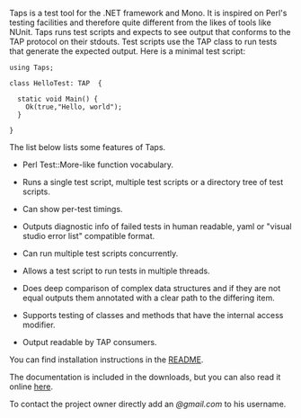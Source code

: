 Taps is a test tool for the .NET framework and Mono. It is inspired on Perl's testing facilities and therefore quite different from the likes of tools like NUnit. Taps runs test scripts and expects to see output that conforms to the TAP protocol on their stdouts. Test scripts use the TAP class to run tests that generate the expected output. Here is a minimal test script:

```
using Taps;

class HelloTest: TAP  {

  static void Main() {
    Ok(true,"Hello, world");
  }

}
```

The list below lists some features of Taps.

  * Perl Test::More-like function vocabulary.

  * Runs a single test script, multiple test scripts or a directory tree of test scripts.

  * Can show per-test timings.

  * Outputs diagnostic info of failed tests in human readable, yaml or "visual studio error list" compatible format.

  * Can run multiple test scripts concurrently.

  * Allows a test script to run tests in multiple threads.

  * Does deep comparison of complex data structures and if they are not equal outputs them annotated with a clear path to the differing item.

  * Supports testing of classes and methods that have the internal access modifier.

  * Output readable by TAP consumers.

You can find installation instructions in the [README](http://code.google.com/p/taps-testing/source/browse/trunk/README#).

The documentation is included in the downloads, but you can also read it online [here](http://www.fwvdijk.org/taps/taps.html).

To contact the project owner directly add an _@gmail.com_ to his username.